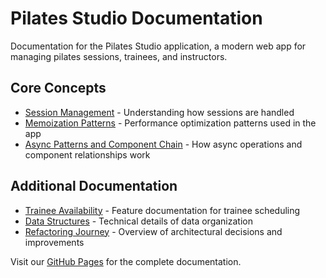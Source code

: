 # Pilates Studio Documentation

Documentation for the Pilates Studio application, a modern web app for managing pilates sessions, trainees, and instructors.

## Core Concepts

- [Session Management](docs/core-concepts/session-management.md) - Understanding how sessions are handled
- [Memoization Patterns](docs/core-concepts/memoization-patterns.md) - Performance optimization patterns used in the app
- [Async Patterns and Component Chain](docs/core-concepts/async-component-chain.md) - How async operations and component relationships work

## Additional Documentation

- [Trainee Availability](docs/features/trainee-availability.md) - Feature documentation for trainee scheduling
- [Data Structures](docs/technical/data-structures.md) - Technical details of data organization
- [Refactoring Journey](docs/architecture/refactoring-journey.md) - Overview of architectural decisions and improvements

Visit our [GitHub Pages](https://obamain.github.io/pilates-studio-docs/) for the complete documentation.

